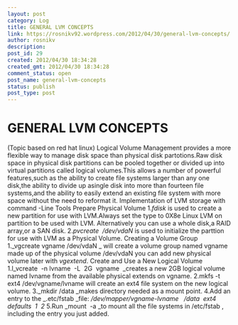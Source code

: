 ```yaml
---
layout: post
category: Log
title: GENERAL LVM CONCEPTS
link: https://rosnikv92.wordpress.com/2012/04/30/general-lvm-concepts/
author: rosnikv
description: 
post_id: 29
created: 2012/04/30 18:34:28
created_gmt: 2012/04/30 18:34:28
comment_status: open
post_name: general-lvm-concepts
status: publish
post_type: post
---
```





# GENERAL LVM CONCEPTS

(Topic based on red hat linux) Logical Volume Management provides a more flexible way to manage disk space than physical disk partotions.Raw disk space in physical disk partitions can be pooled together or divided up into virtual partitions called logical volumes.This allows a number of powerful features,such as the ability to create file systems larger than any one disk,the ability to divide up asingle disk into more than fourteen file systems,and the ability to easily extend an existing file system with more space without the need to reformat it. Implementation of LVM storage with command -Line Tools Prepare Physical Volume 1._fdisk_ is used to create a new partition for use with LVM.Always set the type to 0X8e Linux LVM on partition to be used with LVM. Alternatively you can use a whole disk,a RAID array,or a SAN disk. 2._pvcreate  /dev/vdaN_ is used to initialize the parttion for use with LVM as a Physical Volume. Creating a Volume Group 1._vgcreate vgname /dev/vdaN _ will create a volume group named vgname made up of the physical volume /dev/vdaN you can add new physical volume later with _vgextend_. Create and Use a New Logical Volume 1.l_vcreate  -n lvname  -L  2G  vgname  _creates a new 2GB logical volume named lvname from the available physical extends on vgname. 2.mkfs -t ext4 /dev/vgname/lvname will create an ext4 file system on the new logical volume. 3._mkdir /data _makes directory needed as a mount point. 4.Add an entry to the _.etc/fstab _file: _/dev/mapper/vgname-lvname   /data  ext4   defaults  1  2_ 5.Run _mount  -a _to mount all the file systems in /etc/fstab , including the entry you just added.
